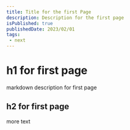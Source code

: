 ```yaml
---
title: Title for the first Page
description: Description for the first page
isPublished: true
publishedDate: 2023/02/01
tags:
 - next
---
```


# h1 for first page
markdown description for first page

## h2 for first page
more text
